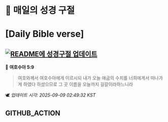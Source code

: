 # 🙏 매일의 성경 구절
# [Daily Bible verse]
## [![README에 성경구절 업데이트](https://github.com/DONGSUKA/first_test/actions/workflows/update-readme-bible.yml/badge.svg)](https://github.com/DONGSUKA/first_test/actions/workflows/update-readme-bible.yml)
<!-- START_BIBLE_VERSE -->
📖 **여호수아 5:9**
> 여호와께서 여호수아에게 이르시되 내가 오늘 애굽의 수치를 너희에게서 떠나가게 하였다 하셨으므로 그 곳 이름을 오늘까지 길갈이라하느니라

🕊️ _업데이트 시각: 2025-09-09 02:49:32 KST_
  <!-- END_BIBLE_VERSE -->
## GITHUB_ACTION
